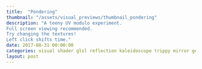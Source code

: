 ```yaml
---
title:  "Pondering"
thumbnail: "/assets/visual_previews/thumbnail_pondering"
description: "A teeny UV modulo experiment.
Full screen viewing recommended.
Try changing the textures!
Left click shifts time."
date: 2017-08-31 00:00:00
categories: visual shader glsl reflection kaleidoscope trippy mirror geometry
layout: post
---
```

